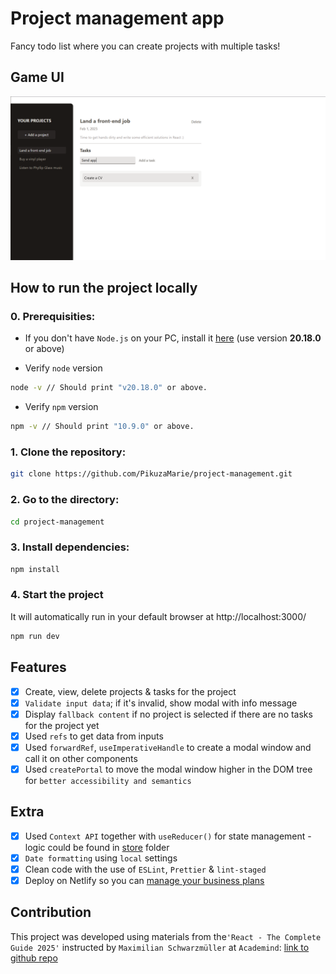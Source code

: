 # Project management app

Fancy todo list where you can create projects with multiple tasks!

## Game UI

![App UI](./docs/img/app.png)

## How to run the project locally

### 0. Prerequisities:

- If you don't have `Node.js` on your PC, install it [here](https://nodejs.org/en/download) (use version **20.18.0** or above)

- Verify `node` version

```bash
node -v // Should print "v20.18.0" or above.
```

- Verify `npm` version

```bash
npm -v // Should print "10.9.0" or above.
```

### 1. Clone the repository:

```bash
git clone https://github.com/PikuzaMarie/project-management.git
```

### 2. Go to the directory:

```bash
cd project-management
```

### 3. Install dependencies:

```bash
npm install
```

### 4. Start the project

It will automatically run in your default browser at http://localhost:3000/

```bash
npm run dev
```

## Features

- [x] Create, view, delete projects & tasks for the project
- [x] `Validate input data`; if it's invalid, show modal with info message
- [x] Display `fallback content` if no project is selected if there are no tasks for the project yet
- [x] Used `refs` to get data from inputs
- [x] Used `forwardRef`, `useImperativeHandle` to create a modal window and call it on other components
- [x] Used `createPortal` to move the modal window higher in the DOM tree for `better accessibility and semantics`

## Extra

- [x] Used `Context API` together with `useReducer()` for state management - logic could be found in [store](./src/store/) folder
- [x] `Date formatting` using `local` settings
- [x] Clean code with the use of `ESLint`, `Prettier` & `lint-staged`
- [x] Deploy on Netlify so you can [manage your business plans](https://project-management-by-marie.netlify.app/)

## Contribution

This project was developed using materials from the`'React - The Complete Guide 2025'` instructed by `Maximilian Schwarzmüller` at `Academind`: [link to github repo](https://github.com/academind/react-complete-guide-course-resources/tree/main/attachments/09%20Practice%20Project%20-%20Project%20Management)

